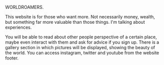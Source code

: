 WORLDROAMERS.

This website is for those who want more. Not necessarily money, wealth, but something far more valuable than those things. I'm talking about experiences. 

You will be able to read about other people perspective of a certain place, maybe even interact with them and ask for advice if you sign up. There is a gallery section in which pictures will be displayed, showing the beauty of the world. You can access instagram, twitter and youtube from the website footer. 

